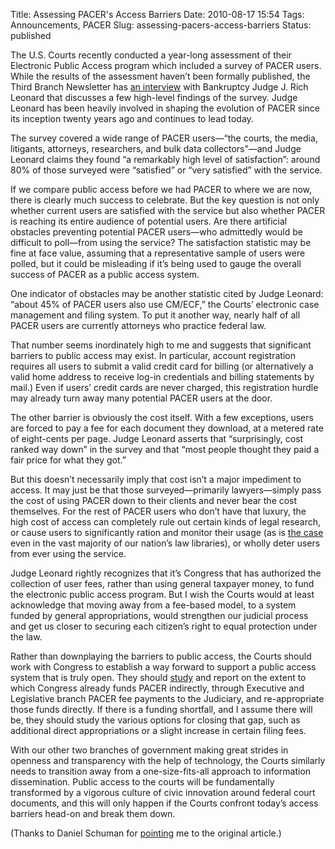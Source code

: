Title: Assessing PACER's Access Barriers
Date: 2010-08-17 15:54
Tags: Announcements, PACER
Slug: assessing-pacers-access-barriers
Status: published

The U.S. Courts recently conducted a year-long assessment of their
Electronic Public Access program which included a survey of PACER users.
While the results of the assessment haven’t been formally published, the
Third Branch Newsletter has [an
interview](http://www.uscourts.gov/News/TheThirdBranch/10-08-01/A_Look_at_Electronic_Public_Access_in_the_Federal_Courts.aspx)
with Bankruptcy Judge J. Rich Leonard that discusses a few high-level
findings of the survey. Judge Leonard has been heavily involved in
shaping the evolution of PACER since its inception twenty years ago and
continues to lead today.

The survey covered a wide range of PACER users—“the courts, the media,
litigants, attorneys, researchers, and bulk data collectors”—and Judge
Leonard claims they found “a remarkably high level of satisfaction”:
around 80% of those surveyed were “satisfied” or “very satisfied” with
the service.

If we compare public access before we had PACER to where we are now,
there is clearly much success to celebrate. But the key question is not
only whether current users are satisfied with the service but also
whether PACER is reaching its entire audience of potential users. Are
there artificial obstacles preventing potential PACER users—who
admittedly would be difficult to poll—from using the service? The
satisfaction statistic may be fine at face value, assuming that a
representative sample of users were polled, but it could be misleading
if it’s being used to gauge the overall success of PACER as a public
access system.

One indicator of obstacles may be another statistic cited by Judge
Leonard: “about 45% of PACER users also use CM/ECF,” the Courts’
electronic case management and filing system. To put it another way,
nearly half of all PACER users are currently attorneys who practice
federal law.

That number seems inordinately high to me and suggests that significant
barriers to public access may exist. In particular, account registration
requires all users to submit a valid credit card for billing (or
alternatively a valid home address to receive log-in credentials and
billing statements by mail.) Even if users’ credit cards are never
charged, this registration hurdle may already turn away many potential
PACER users at the door.

The other barrier is obviously the cost itself. With a few exceptions,
users are forced to pay a fee for each document they download, at a
metered rate of eight-cents per page. Judge Leonard asserts that
“surprisingly, cost ranked way down” in the survey and that “most people
thought they paid a fair price for what they got.”

But this doesn’t necessarily imply that cost isn’t a major impediment to
access. It may just be that those surveyed—primarily lawyers—simply pass
the cost of using PACER down to their clients and never bear the cost
themselves. For the rest of PACER users who don’t have that luxury, the
high cost of access can completely rule out certain kinds of legal
research, or cause users to significantly ration and monitor their usage
(as is [the
case](http://legalresearchplus.com/2009/08/28/pacer-spending-survey/)
even in the vast majority of our nation’s law libraries), or wholly
deter users from ever using the service.

Judge Leonard rightly recognizes that it’s Congress that has authorized
the collection of user fees, rather than using general taxpayer money,
to fund the electronic public access program. But I wish the Courts
would at least acknowledge that moving away from a fee-based model, to a
system funded by general appropriations, would strengthen our judicial
process and get us closer to securing each citizen’s right to equal
protection under the law.

Rather than downplaying the barriers to public access, the Courts should
work with Congress to establish a way forward to support a public access
system that is truly open. They should
[study](http://managingmiracles.blogspot.com/2010/05/what-is-electronic-public-access-to.html)
and report on the extent to which Congress already funds PACER
indirectly, through Executive and Legislative branch PACER fee payments
to the Judiciary, and re-appropriate those funds directly. If there is a
funding shortfall, and I assume there will be, they should study the
various options for closing that gap, such as additional direct
appropriations or a slight increase in certain filing fees.

With our other two branches of government making great strides in
openness and transparency with the help of technology, the Courts
similarly needs to transition away from a one-size-fits-all approach to
information dissemination. Public access to the courts will be
fundamentally transformed by a vigorous culture of civic innovation
around federal court documents, and this will only happen if the Courts
confront today’s access barriers head-on and break them down.

(Thanks to Daniel Schuman for
[pointing](http://groups.google.com/group/openhouseproject/browse_thread/thread/c2bcaa79f9fa5009)
me to the original article.)
